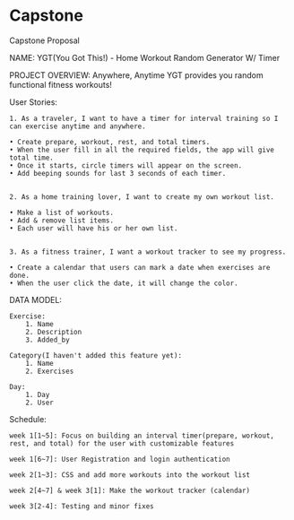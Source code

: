 # Capstone

Capstone Proposal


NAME: YGT(You Got This!) - Home Workout Random Generator W/ Timer



PROJECT OVERVIEW: Anywhere, Anytime YGT provides you random functional fitness workouts!



User Stories:

	1. As a traveler, I want to have a timer for interval training so I can exercise anytime and anywhere.

	• Create prepare, workout, rest, and total timers.
	• When the user fill in all the required fields, the app will give total time.
	• Once it starts, circle timers will appear on the screen.
	• Add beeping sounds for last 3 seconds of each timer.


	2. As a home training lover, I want to create my own workout list. 

	• Make a list of workouts.
	• Add & remove list items.
	• Each user will have his or her own list.


	3. As a fitness trainer, I want a workout tracker to see my progress.

	• Create a calendar that users can mark a date when exercises are done.
	• When the user click the date, it will change the color.


DATA MODEL:  

	Exercise:
		1. Name
		2. Description
		3. Added_by

	Category(I haven't added this feature yet):
		1. Name
		2. Exercises

	Day:
		1. Day
		2. User



Schedule: 

	week 1[1~5]: Focus on building an interval timer(prepare, workout, rest, and total) for the user with customizable features

	week 1[6~7]: User Registration and login authentication

	week 2[1~3]: CSS and add more workouts into the workout list

	week 2[4~7] & week 3[1]: Make the workout tracker (calendar)
	
	week 3[2-4]: Testing and minor fixes
